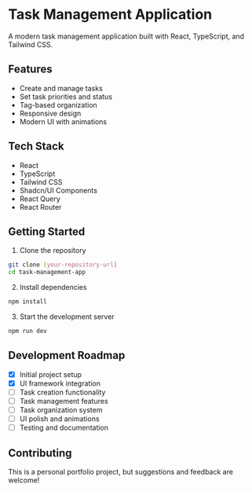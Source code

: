# Task Management Application

A modern task management application built with React, TypeScript, and Tailwind CSS.

## Features

- Create and manage tasks
- Set task priorities and status
- Tag-based organization
- Responsive design
- Modern UI with animations

## Tech Stack

- React
- TypeScript
- Tailwind CSS
- Shadcn/UI Components
- React Query
- React Router

## Getting Started

1. Clone the repository
```bash
git clone [your-repository-url]
cd task-management-app
```

2. Install dependencies
```bash
npm install
```

3. Start the development server
```bash
npm run dev
```

## Development Roadmap

- [x] Initial project setup
- [x] UI framework integration
- [ ] Task creation functionality
- [ ] Task management features
- [ ] Task organization system
- [ ] UI polish and animations
- [ ] Testing and documentation

## Contributing

This is a personal portfolio project, but suggestions and feedback are welcome!
